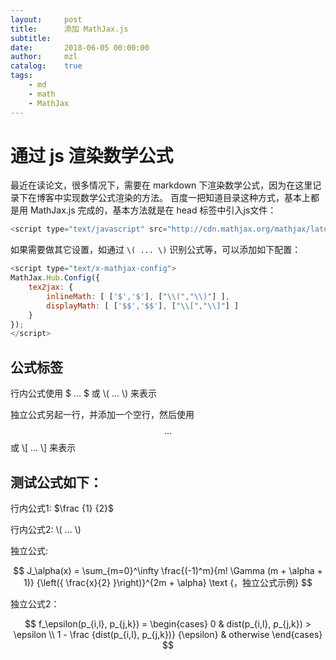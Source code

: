 ```yaml
---
layout:     post
title:      添加 MathJax.js
subtitle:   
date:       2018-06-05 00:00:00
author:     mzl
catalog:    true
tags:
    - md
    - math
    - MathJax
---
```


# 通过 js 渲染数学公式

最近在读论文，很多情况下，需要在 markdown 下渲染数学公式，因为在这里记录下在博客中实现数学公式渲染的方法。
百度一把知道目录这种方式，基本上都是用 MathJax.js 完成的，基本方法就是在 head 标签中引入js文件：

```javascript
<script type="text/javascript" src="http://cdn.mathjax.org/mathjax/latest/MathJax.js?config=TeX-AMS-MML_HTMLorMML"></script>
```

如果需要做其它设置，如通过 `\( ... \)` 识别公式等，可以添加如下配置：

```javascript
<script type="text/x-mathjax-config">
MathJax.Hub.Config({
    tex2jax: {
        inlineMath: [ ['$','$'], ["\\(","\\)"] ],
        displayMath: [ ['$$','$$'], ["\\[","\\]"] ]
    }
});
</script>
```
## 公式标签

行内公式使用 $ ... $ 或 \\( ... \\) 来表示

独立公式另起一行，并添加一个空行，然后使用 $$ ... $$ 或 \\[ ... \\] 来表示

## 测试公式如下：

行内公式1: $\frac {1} {2}$

行内公式2: \\( ... \\)

独立公式:

$$
    J_\alpha(x) = \sum_{m=0}^\infty \frac{(-1)^m}{m! \Gamma (m + \alpha + 1)} {\left({ \frac{x}{2} }\right)}^{2m + \alpha} \text {，独立公式示例}
$$

独立公式2：

$$ 
    f_\epsilon(p_{i,l}, p_{j,k}) = 
    \begin{cases} 
    0 & dist(p_{i,l}, p_{j,k}) > \epsilon \\
    1 - \frac {dist(p_{i,l}, p_{j,k})} {\epsilon} & otherwise
    \end{cases}
$$ 
